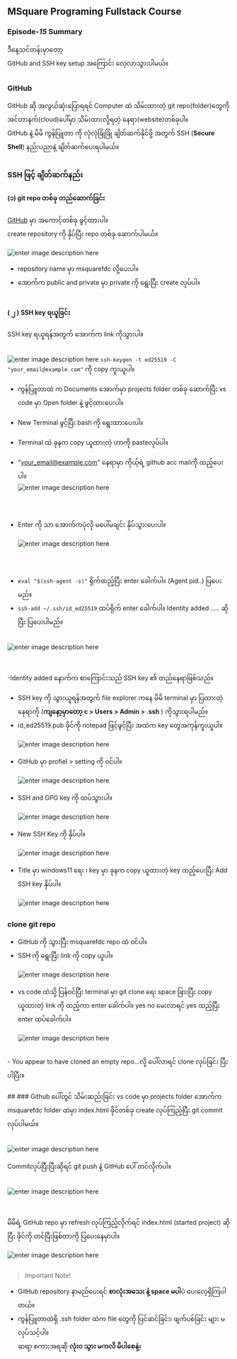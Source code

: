 ﻿
## MSquare Programing Fullstack Course
### Episode-*15* Summary

ဒီနေ့သင်တန်းမှာတော့ <br>
 GitHub and SSH key setup အကြောင်း လေ့လာသွားပါမယ်။
##
### GitHub
 GitHub ဆို အလွယ်ဆုံးပြောရရင် Computer ထဲ သိမ်းထားတဲ့ git repo(folder)တွေကို အင်တာနက်(cloud)ပေါ်မှာ သိမ်းထားလို့ရတဲ့ နေရာ(website)တစ်ခုပါ။<br>
 GitHub နဲ့ မိမိ ကွန်ပြူတာ ကို လုံလုံခြုံခြုံ ချိတ်ဆက်နိုင်ဖို့ အတွက် SSH (**Secure Shell**) နည်းပညာနဲ့
 ချိတ်ဆက်ပေးရပါမယ်။
 ##
 ### SSH ဖြင့် ချိတ်ဆက်နည်း
 #### (၁) git repo တစ်ခု တည်ဆောက်ခြင်း
 [GitHub](https://github.com/) မှာ အကောင့်တစ်ခု ဖွင့်ထားပါ။
 <br> create repository ကို နှိပ်ပြီး repo တစ်ခု ဆောက်ပါမယ်။ <br> <br>
![enter image description here](https://github.com/Aungtat/MSquareFullstackCourseSummary/blob/main/github11.jpg?raw=true)
 - repository name မှာ msquarefdc လို့ပေးပါ။
 - အောက်က public and private  မှာ private ကို ရွေးပြီး create  လုပ်ပါ။
 <br><br>
 #### ( ၂ )  SSH key ရယူခြင်း
 SSH key ရယူရန်အတွက် အောက်က link ကိုသွားပါ။<br> <br>
 


 ![enter image description here](https://github.com/Aungtat/MSquareFullstackCourseSummary/blob/main/github1.jpg?raw=true)
`ssh-keygen -t ed25519 -C "your_email@example.com"` ကို copy ကူးယူပါ။
<br>

 -  ကွန်ပြူတာထဲ က Documents အောက်မှာ projects folder တစ်ခု ဆောက်ပြီး vs code မှာ 
 Open folder နဲ့ ဖွင့်ထားပေးပါ။

- New Terminal ဖွင့်ပြီး bash ကို ရွေးထားပေးပါ။
- Terminal ထဲ ခုနက copy ယူထားတဲ့ ဟာကို  pasteလုပ်ပါ။
- "your_email@example.com" နေရာမှာ ကိုယ့်ရဲ့ github acc mailကို ထည့်ပေးပါ။<br>
![enter image description here](https://github.com/Aungtat/MSquareFullstackCourseSummary/blob/main/github2.jpg?raw=true)

 <br> <br>
- Enter ကို သာ အောက်ကပုံလို မပေါ်မချင်း နှိပ်သွားပေးပါ။<br><br>
![enter image description here](https://github.com/Aungtat/MSquareFullstackCourseSummary/blob/main/github5.jpg?raw=true)

<br><br>
- `eval "$(ssh-agent -s)"` ရိုက်ထည့်ပြီး enter ခေါက်ပါ။ (Agent pid..) ပြပေးမည်။
- `ssh-add ~/.ssh/id_ed25519` ထပ်ရိုက် enter ခေါက်ပါ။ 
Identity added  ..... ဆိုပြီး ပြပေးပါမည်။<br><br>

![enter image description here](https://github.com/Aungtat/MSquareFullstackCourseSummary/blob/main/github6.jpg?raw=true)

<br><br>
-Identity added နောက်က စာကြောင်းသည်  SSH key ၏ တည်နေရာဖြစ်သည်။ 
- SSH key ကို သွားယူရန်အတွက် file explorer ကနေ မိမိ terminal မှာ ပြထားတဲ့နေရာကို (**ကျနော့မှာတော့ c > Users > Admin > .ssh** ) ကိုသွားရပါမည်။
- id_ed25519.pub ဖိုင်ကို notepad ဖြင့်ဖွင့်ပြီး အထဲက key တွေအကုန်ကူးယူပါ။
<br><br>
![enter image description here](https://github.com/Aungtat/MSquareFullstackCourseSummary/blob/main/github4.jpg?raw=true)
<br><br>
- GitHub မှာ profiel > setting ကို ၀င်ပါ။
<br><br>
![enter image description here](https://github.com/Aungtat/MSquareFullstackCourseSummary/blob/main/github7.jpg?raw=true)
<br><br>
- SSH and GPG key ကို ထပ်သွားပါ။
<br><br>
![enter image description here](https://github.com/Aungtat/MSquareFullstackCourseSummary/blob/main/github8.jpg?raw=true)
<br><br>
- New SSH Key ကို နှိပ်ပါ။
<br><br>
![enter image description here](https://github.com/Aungtat/MSquareFullstackCourseSummary/blob/main/github9.jpg?raw=true)
<br><br>
- Title  မှာ windows11 ရေး ၊ key မှာ ခုနက copy ယူထားတဲ့ key ထည့်ပေးပြီး Add SSH key နှိပ်ပါ။
<br><br>
![enter image description here](https://github.com/Aungtat/MSquareFullstackCourseSummary/blob/main/github10.jpg?raw=true)
##
### clone git repo
- GitHub ကို သွားပြီး msquarefdc repo ထဲ ၀င်ပါ။
- SSH ကို ရွေးပြီး link ကို copy ယူပါ။
<br><br>
![enter image description here](https://github.com/Aungtat/MSquareFullstackCourseSummary/blob/main/github12.jpg?raw=true)
<br><br>
- vs code ထဲသို့ ပြန်၀င်ပြီး terminal  မှာ
git clone ရေး space ခြားပြီး copy ယူထားတဲ့ link ကို ထည့်ကာ enter ခေါက်ပါ။ yes no မေးလာရင် yes ထည့်ပြီး enter ထပ်ခေါက်ပါ။
<br><br>
![enter image description here](https://github.com/Aungtat/MSquareFullstackCourseSummary/blob/main/git13.jpg?raw=true)
<br>
- You appear to have cloned an empty repo...လို့ ပေါ်လာရင်  clone လုပ်ခြင်း ပြီးပါပြီး။
<br><br>
##
### Github  ပေါ်တွင် သိမ်းဆည်းခြင်း
vs  code မှာ projects folder အောက်က msquarefdc folder ထဲမှာ index.html ဖိုင်တစ်ခု create လုပ်ကြည့်ပြီး git commit လုပ်ပါမယ်။<br><br>

![enter image description here](https://github.com/Aungtat/MSquareFullstackCourseSummary/blob/main/git14.jpg?raw=true)
<br><br>
Commitလုပ်ပြီးပြီးဆိုရင် git push နဲ့ GitHub ပေါ် တင်လိုက်ပါ။<br><br>

![enter image description here](https://github.com/Aungtat/MSquareFullstackCourseSummary/blob/main/github15.jpg?raw=true)

<br><br>
မိမိရဲ့  GitHub repo မှာ refresh လုပ်ကြည့်လိုက်ရင် index.html (started project) ဆိုပြီး ဖိုင်ကို တင်ပြီးဖြစ်တာကို ပြပေးနေမှာပါ။<br><br>
![enter image description here](https://github.com/Aungtat/MSquareFullstackCourseSummary/blob/main/githubf.jpg?raw=true)
##
>Important Note!
- GitHub repository နာမည်ပေးရင် **စာလုံးအသေး နဲ့ space မပါ**ပဲ ပေးလေ့ရှိကြပါတယ်။
- ကွန်ပြူတာထဲရှိ .ssh folder ထဲက file တွေကို ပြင်ဆင်ခြင်း၊ ဖျက်ပစ်ခြင်း များ မလုပ်သင့်ပါ။
<br>ဆရာ့ စကားအရဆို **လုံး၀ သွား မကလိ မိပါစေနဲ့**။ 
